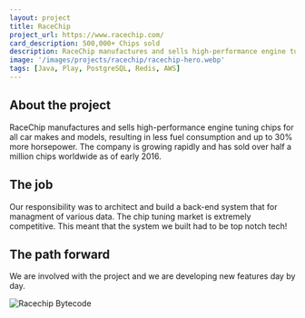 ```yaml
---
layout: project
title: RaceChip
project_url: https://www.racechip.com/
card_description: 500,000+ Chips sold 
description: RaceChip manufactures and sells high-performance engine tuning chips for all car makes and models, resulting in less fuel consumption and up to 30% more horsepower. The company is growing rapidly and has sold over half a million chips worldwide as of early 2016.
image: '/images/projects/racechip/racechip-hero.webp'
tags: [Java, Play, PostgreSQL, Redis, AWS]
---
```

## About the project
RaceChip manufactures and sells high-performance engine tuning chips for all car makes and models, resulting in less fuel consumption and up to 30% more horsepower. The company is growing rapidly and has sold over half a million chips worldwide as of early 2016.

## The job
Our responsibility was to architect and build a back-end system that for managment of various data.
The chip tuning market is extremely competitive. This meant that the system we built had to be top notch tech!

## The path forward
We are involved with the project and we are developing new features day by day.

![Racechip Bytecode]({{site.baseurl}}/images/projects/racechip/racechip.webp)